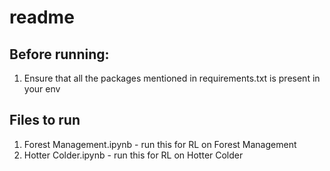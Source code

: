 # readme


## Before running:

1. Ensure that all the packages mentioned in requirements.txt is present in your env



## Files to run

1. Forest Management.ipynb - run this for RL on Forest Management
2. Hotter Colder.ipynb - run this for RL on Hotter Colder

